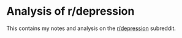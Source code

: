 # Analysis of r/depression

This contains my notes and analysis on the [r/depression](
https://www.reddit.com/r/depression/) subreddit.
